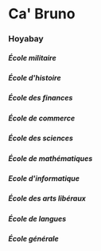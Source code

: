 # Ca' Bruno

### Hoyabay

##### École militaire
##### École d'histoire
##### École des finances
##### École de commerce
##### École des sciences
##### École de mathématiques
##### Ecole d'informatique
##### École des arts libéraux
##### École de langues
##### École générale